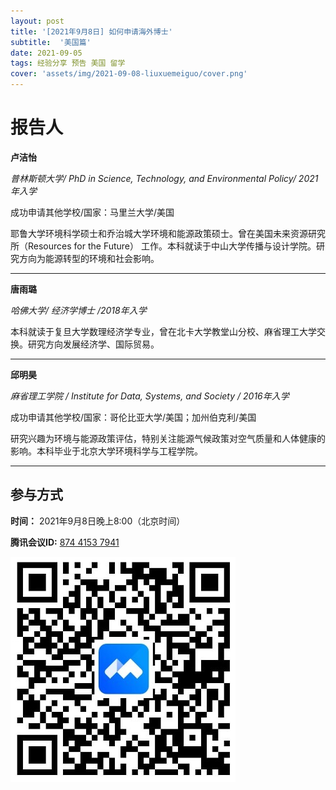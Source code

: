 ```yaml
---
layout: post
title: '[2021年9月8日] 如何申请海外博士'
subtitle:  '美国篇'
date: 2021-09-05
tags: 经验分享 预告 美国 留学
cover: 'assets/img/2021-09-08-liuxuemeiguo/cover.png'
---
```


# 报告人

**卢洁怡**

*普林斯顿大学/ PhD in Science, Technology, and Environmental Policy/ 2021年入学*

成功申请其他学校/国家：马里兰大学/美国

耶鲁大学环境科学硕士和乔治城大学环境和能源政策硕士。曾在美国未来资源研究所（Resources for the Future） 工作。本科就读于中山大学传播与设计学院。研究方向为能源转型的环境和社会影响。

----------

**唐雨璐**

*哈佛大学/ 经济学博士 /2018年入学*

本科就读于复旦大学数理经济学专业，曾在北卡大学教堂山分校、麻省理工大学交换。研究方向发展经济学、国际贸易。

-----------

**邱明昊**

*麻省理工学院 / Institute for Data, Systems, and Society / 2016年入学*

成功申请其他学校/国家：哥伦比亚大学/美国；加州伯克利/美国

研究兴趣为环境与能源政策评估，特别关注能源气候政策对空气质量和人体健康的影响。本科毕业于北京大学环境科学与工程学院。


---------------

##  参与方式

 **时间：** 2021年9月8日晚上8:00（北京时间）

 **腾讯会议ID:** [874 4153 7941](https://meeting.tencent.com/s/UIeb8Y3Vky8l)

 ![meeting link](/assets/img/2021-04-28-changdongfeng/link.jpeg)